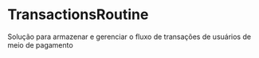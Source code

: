 # TransactionsRoutine
Solução para armazenar e gerenciar o fluxo de transações de usuários de meio de pagamento
